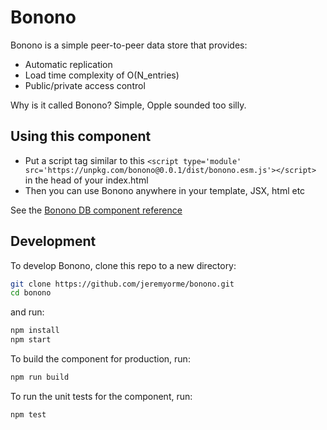 # Bonono

Bonono is a simple peer-to-peer data store that provides:

* Automatic replication
* Load time complexity of O(N_entries) 
* Public/private access control

Why is it called Bonono? Simple, Opple sounded too silly.

## Using this component

- Put a script tag similar to this `<script type='module' src='https://unpkg.com/bonono@0.0.1/dist/bonono.esm.js'></script>` in the head of your index.html
- Then you can use Bonono anywhere in your template, JSX, html etc

See the [Bonono DB component reference](src/components/bonono-db/readme.md)

## Development

To develop Bonono, clone this repo to a new directory:

```bash
git clone https://github.com/jeremyorme/bonono.git
cd bonono
```

and run:

```bash
npm install
npm start
```

To build the component for production, run:

```bash
npm run build
```

To run the unit tests for the component, run:

```bash
npm test
```

